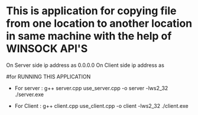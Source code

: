 # This is application for copying file from one location to another location in same machine with the help of WINSOCK API'S

On Server side ip address as 0.0.0.0
On Client side ip address as <your PC ip>

#for RUNNING THIS APPLICATION
- For server : 
    g++ server.cpp use_server.cpp -o server -lws2_32
    ./server.exe <PATH of Targeted FILE>

- For Client :
    g++ client.cpp use_client.cpp -o client -lws2_32
    ./client.exe <Path of location wher to copy>
    
    

